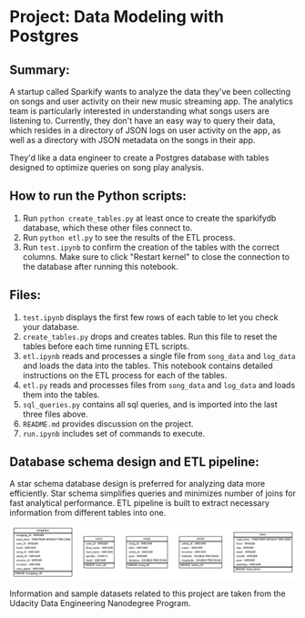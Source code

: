 # Project: Data Modeling with Postgres


## Summary:

A startup called Sparkify wants to analyze the data they've been collecting on songs and user activity on their new music streaming app. The analytics team is particularly interested in understanding what songs users are listening to. Currently, they don't have an easy way to query their data, which resides in a directory of JSON logs on user activity on the app, as well as a directory with JSON metadata on the songs in their app.

They'd like a data engineer to create a Postgres database with tables designed to optimize queries on song play analysis.


## How to run the Python scripts:

1. Run `python create_tables.py` at least once to create the sparkifydb database, which these other files connect to.
2. Run `python etl.py` to see the results of the ETL process.
3. Run `test.ipynb` to confirm the creation of the tables with the correct columns. Make sure to click "Restart kernel" to close the connection to the database after running this notebook.


## Files:

1. `test.ipynb` displays the first few rows of each table to let you check your database.
2. `create_tables.py` drops and creates tables. Run this file to reset the tables before each time running ETL scripts.
3. `etl.ipynb` reads and processes a single file from `song_data` and `log_data` and loads the data into the tables. This notebook contains detailed instructions on the ETL process for each of the tables.
4. `etl.py` reads and processes files from `song_data` and `log_data` and loads them into the tables.
5. `sql_queries.py` contains all sql queries, and is imported into the last three files above.
6. `README.md` provides discussion on the project.
7. `run.ipynb` includes set of commands to execute.


## Database schema design and ETL pipeline:

A star schema database design is preferred for analyzing data more efficiently.
Star schema simplifies queries and minimizes number of joins for fast analytical performance.
ETL pipeline is built to extract necessary information from different tables into one. 

![Schema](./images/sparkifydb_erd.png)

Information and sample datasets related to this project are taken from the Udacity Data Engineering Nanodegree Program.
